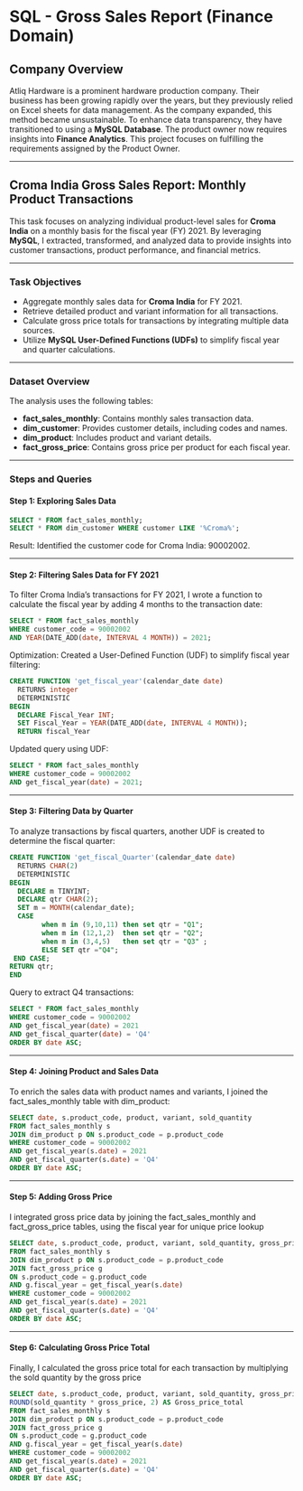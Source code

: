 # SQL - Gross Sales Report (Finance Domain)

## Company Overview

Atliq Hardware is a prominent hardware production company. Their business has been growing rapidly over the years, but they previously relied on Excel sheets for data management. As the company expanded, this method became unsustainable. To enhance data transparency, they have transitioned to using a **MySQL Database**. The product owner now requires insights into **Finance Analytics**. This project focuses on fulfilling the requirements assigned by the Product Owner.

---

##  Croma India Gross Sales Report: Monthly Product Transactions

This task focuses on analyzing individual product-level sales for **Croma India** on a monthly basis for the fiscal year (FY) 2021. By leveraging **MySQL**, I extracted, transformed, and analyzed data to provide insights into customer transactions, product performance, and financial metrics.

---

### Task Objectives

- Aggregate monthly sales data for **Croma India** for FY 2021.
- Retrieve detailed product and variant information for all transactions.
- Calculate gross price totals for transactions by integrating multiple data sources.
- Utilize **MySQL User-Defined Functions (UDFs)** to simplify fiscal year and quarter calculations.

---

### Dataset Overview

The analysis uses the following tables:

- **fact_sales_monthly**: Contains monthly sales transaction data.
- **dim_customer**: Provides customer details, including codes and names.
- **dim_product**: Includes product and variant details.
- **fact_gross_price**: Contains gross price per product for each fiscal year.

---

### Steps and Queries


#### Step 1: Exploring Sales Data

```sql
SELECT * FROM fact_sales_monthly;
SELECT * FROM dim_customer WHERE customer LIKE '%Croma%';
```

Result: Identified the customer code for Croma India: 90002002.

---

#### Step 2: Filtering Sales Data for FY 2021

To filter Croma India’s transactions for FY 2021, I wrote a function
to calculate the fiscal year by adding 4 months to the transaction date:

```sql
SELECT * FROM fact_sales_monthly 
WHERE customer_code = 90002002 
AND YEAR(DATE_ADD(date, INTERVAL 4 MONTH)) = 2021;
```

Optimization: Created a User-Defined Function (UDF) to simplify fiscal year filtering:

```sql
CREATE FUNCTION 'get_fiscal_year'(calendar_date date)
  RETURNS integer
  DETERMINISTIC
BEGIN
  DECLARE Fiscal_Year INT;
  SET Fiscal_Year = YEAR(DATE_ADD(date, INTERVAL 4 MONTH));
  RETURN fiscal_Year
```

Updated query using UDF:

```sql
SELECT * FROM fact_sales_monthly 
WHERE customer_code = 90002002 
AND get_fiscal_year(date) = 2021;
```

---

#### Step 3: Filtering Data by Quarter

To analyze transactions by fiscal quarters, another UDF is created to determine the fiscal quarter:

```sql
CREATE FUNCTION 'get_fiscal_Quarter'(calendar_date date)
  RETURNS CHAR(2)
  DETERMINISTIC
BEGIN
  DECLARE m TINYINT;
  DECLARE qtr CHAR(2);
  SET m = MONTH(calendar_date);
  CASE
        when m in (9,10,11) then set qtr = "Q1";
        when m in (12,1,2)  then set qtr = "Q2";
        when m in (3,4,5)   then set qtr = "Q3" ;
        ELSE SET qtr ="Q4";
 END CASE;
RETURN qtr;
END
```


Query to extract Q4 transactions:

```sql
SELECT * FROM fact_sales_monthly 
WHERE customer_code = 90002002 
AND get_fiscal_year(date) = 2021 
AND get_fiscal_quarter(date) = 'Q4'
ORDER BY date ASC;
```
---

#### Step 4: Joining Product and Sales Data

To enrich the sales data with product names and variants, I joined the fact_sales_monthly table with dim_product:

```sql
SELECT date, s.product_code, product, variant, sold_quantity
FROM fact_sales_monthly s
JOIN dim_product p ON s.product_code = p.product_code
WHERE customer_code = 90002002 
AND get_fiscal_year(s.date) = 2021 
AND get_fiscal_quarter(s.date) = 'Q4'
ORDER BY date ASC;
```

---

#### Step 5: Adding Gross Price

I integrated gross price data by joining the fact_sales_monthly and fact_gross_price tables, using the fiscal year for unique price lookup

```sql
SELECT date, s.product_code, product, variant, sold_quantity, gross_price
FROM fact_sales_monthly s
JOIN dim_product p ON s.product_code = p.product_code
JOIN fact_gross_price g 
ON s.product_code = g.product_code 
AND g.fiscal_year = get_fiscal_year(s.date)
WHERE customer_code = 90002002 
AND get_fiscal_year(s.date) = 2021 
AND get_fiscal_quarter(s.date) = 'Q4'
ORDER BY date ASC;
```
---

#### Step 6: Calculating Gross Price Total

Finally, I calculated the gross price total for each transaction by multiplying the sold quantity by the gross price

```sql
SELECT date, s.product_code, product, variant, sold_quantity, gross_price, 
ROUND(sold_quantity * gross_price, 2) AS Gross_price_total
FROM fact_sales_monthly s
JOIN dim_product p ON s.product_code = p.product_code
JOIN fact_gross_price g 
ON s.product_code = g.product_code 
AND g.fiscal_year = get_fiscal_year(s.date)
WHERE customer_code = 90002002 
AND get_fiscal_year(s.date) = 2021 
AND get_fiscal_quarter(s.date) = 'Q4'
ORDER BY date ASC;
```
  
